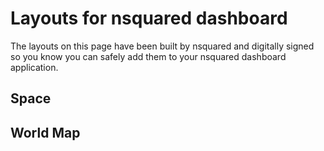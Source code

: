 # Layouts for nsquared dashboard

The layouts on this page have been built by nsquared and digitally signed so you know you can safely add them to your nsquared dashboard application.

## Space


## World Map